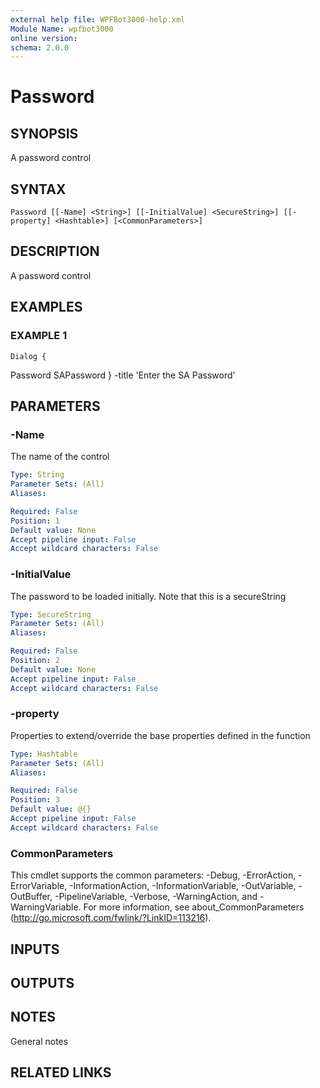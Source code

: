 ```yaml
---
external help file: WPFBot3000-help.xml
Module Name: wpfbot3000
online version:
schema: 2.0.0
---
```


# Password

## SYNOPSIS
A password control

## SYNTAX

```
Password [[-Name] <String>] [[-InitialValue] <SecureString>] [[-property] <Hashtable>] [<CommonParameters>]
```

## DESCRIPTION
A password control

## EXAMPLES

### EXAMPLE 1
```
Dialog {
```

Password SAPassword
} -title 'Enter the SA Password'

## PARAMETERS

### -Name
The name of the control

```yaml
Type: String
Parameter Sets: (All)
Aliases:

Required: False
Position: 1
Default value: None
Accept pipeline input: False
Accept wildcard characters: False
```

### -InitialValue
The password to be loaded initially.
Note that this is a secureString

```yaml
Type: SecureString
Parameter Sets: (All)
Aliases:

Required: False
Position: 2
Default value: None
Accept pipeline input: False
Accept wildcard characters: False
```

### -property
Properties to extend/override the base properties defined in the function

```yaml
Type: Hashtable
Parameter Sets: (All)
Aliases:

Required: False
Position: 3
Default value: @{}
Accept pipeline input: False
Accept wildcard characters: False
```

### CommonParameters
This cmdlet supports the common parameters: -Debug, -ErrorAction, -ErrorVariable, -InformationAction, -InformationVariable, -OutVariable, -OutBuffer, -PipelineVariable, -Verbose, -WarningAction, and -WarningVariable.
For more information, see about_CommonParameters (http://go.microsoft.com/fwlink/?LinkID=113216).

## INPUTS

## OUTPUTS

## NOTES
General notes

## RELATED LINKS
